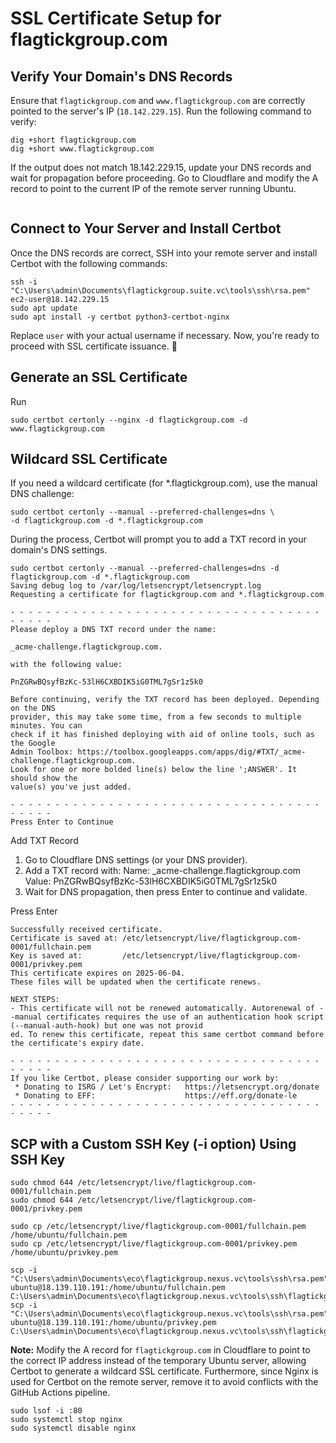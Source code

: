# SSL Certificate Setup for flagtickgroup.com

## Verify Your Domain's DNS Records
Ensure that `flagtickgroup.com` and `www.flagtickgroup.com` are correctly pointed to the server's IP (`18.142.229.15`). Run the following command to verify:

```shell
dig +short flagtickgroup.com
dig +short www.flagtickgroup.com
```
If the output does not match 18.142.229.15, update your DNS records and wait for propagation before proceeding. Go to Cloudflare and modify 
the A record to point to the current IP of the remote server running Ubuntu.
```shell

```

## Connect to Your Server and Install Certbot
Once the DNS records are correct, SSH into your remote server and install Certbot with the following commands:

```shell
ssh -i "C:\Users\admin\Documents\flagtickgroup.suite.vc\tools\ssh\rsa.pem" ec2-user@18.142.229.15
sudo apt update
sudo apt install -y certbot python3-certbot-nginx
```
Replace `user` with your actual username if necessary. Now, you're ready to proceed with SSL certificate issuance. 🚀

## Generate an SSL Certificate
Run
```shell
sudo certbot certonly --nginx -d flagtickgroup.com -d www.flagtickgroup.com
```

## Wildcard SSL Certificate
If you need a wildcard certificate (for *.flagtickgroup.com), use the manual DNS challenge:
```shell
sudo certbot certonly --manual --preferred-challenges=dns \
-d flagtickgroup.com -d *.flagtickgroup.com
```

During the process, Certbot will prompt you to add a TXT record in your domain's DNS settings.

```shell
sudo certbot certonly --manual --preferred-challenges=dns -d flagtickgroup.com -d *.flagtickgroup.com
Saving debug log to /var/log/letsencrypt/letsencrypt.log
Requesting a certificate for flagtickgroup.com and *.flagtickgroup.com

- - - - - - - - - - - - - - - - - - - - - - - - - - - - - - - - - - - - - - - -
Please deploy a DNS TXT record under the name:

_acme-challenge.flagtickgroup.com.

with the following value:

PnZGRwBQsyfBzKc-53lH6CXBDIK5iG0TML7gSr1z5k0

Before continuing, verify the TXT record has been deployed. Depending on the DNS
provider, this may take some time, from a few seconds to multiple minutes. You can
check if it has finished deploying with aid of online tools, such as the Google
Admin Toolbox: https://toolbox.googleapps.com/apps/dig/#TXT/_acme-challenge.flagtickgroup.com.
Look for one or more bolded line(s) below the line ';ANSWER'. It should show the
value(s) you've just added.

- - - - - - - - - - - - - - - - - - - - - - - - - - - - - - - - - - - - - - - -
Press Enter to Continue
```
Add TXT Record
   1. Go to Cloudflare DNS settings (or your DNS provider).
   2. Add a TXT record with:
      Name: _acme-challenge.flagtickgroup.com
      Value: PnZGRwBQsyfBzKc-53lH6CXBDIK5iG0TML7gSr1z5k0
   3. Wait for DNS propagation, then press Enter to continue and validate.

Press Enter
```shell
Successfully received certificate.
Certificate is saved at: /etc/letsencrypt/live/flagtickgroup.com-0001/fullchain.pem
Key is saved at:         /etc/letsencrypt/live/flagtickgroup.com-0001/privkey.pem
This certificate expires on 2025-06-04.
These files will be updated when the certificate renews.

NEXT STEPS:
- This certificate will not be renewed automatically. Autorenewal of --manual certificates requires the use of an authentication hook script (--manual-auth-hook) but one was not provid
ed. To renew this certificate, repeat this same certbot command before the certificate's expiry date.

- - - - - - - - - - - - - - - - - - - - - - - - - - - - - - - - - - - - - - - -
If you like Certbot, please consider supporting our work by:
 * Donating to ISRG / Let's Encrypt:   https://letsencrypt.org/donate
 * Donating to EFF:                    https://eff.org/donate-le
- - - - - - - - - - - - - - - - - - - - - - - - - - - - - - - - - - - - - - - -
```

## SCP with a Custom SSH Key (-i option) Using SSH Key
```shell
sudo chmod 644 /etc/letsencrypt/live/flagtickgroup.com-0001/fullchain.pem
sudo chmod 644 /etc/letsencrypt/live/flagtickgroup.com-0001/privkey.pem

sudo cp /etc/letsencrypt/live/flagtickgroup.com-0001/fullchain.pem /home/ubuntu/fullchain.pem
sudo cp /etc/letsencrypt/live/flagtickgroup.com-0001/privkey.pem /home/ubuntu/privkey.pem

scp -i "C:\Users\admin\Documents\eco\flagtickgroup.nexus.vc\tools\ssh\rsa.pem" ubuntu@18.139.110.191:/home/ubuntu/fullchain.pem C:\Users\admin\Documents\eco\flagtickgroup.nexus.vc\tools\ssh\flagtickgroup.com.crt
scp -i "C:\Users\admin\Documents\eco\flagtickgroup.nexus.vc\tools\ssh\rsa.pem" ubuntu@18.139.110.191:/home/ubuntu/privkey.pem C:\Users\admin\Documents\eco\flagtickgroup.nexus.vc\tools\ssh\flagtickgroup.com.key
```

**Note:** Modify the A record for `flagtickgroup.com` in Cloudflare to point to the correct IP address instead of 
the temporary Ubuntu server, allowing Certbot to generate a wildcard SSL certificate.
Furthermore, since Nginx is used for Certbot on the remote server, remove it to avoid conflicts with the GitHub Actions pipeline.
```shell
sudo lsof -i :80
sudo systemctl stop nginx
sudo systemctl disable nginx
```
